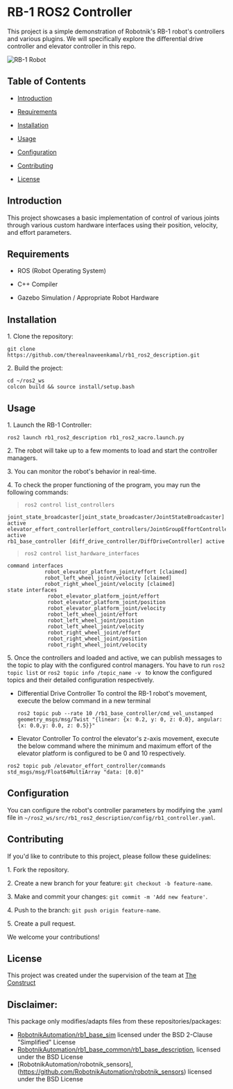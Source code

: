 

# RB-1 ROS2 Controller

This project is a simple demonstration of Robotnik's RB-1 robot's controllers and various plugins. We will specifically explore the differential drive controller and elevator controller in this repo.

![RB-1 Robot](https://github.com/therealnaveenkamal/rb1_ros2_description/assets/80611084/7deeac87-7692-43be-908e-a12fc43ee2e2)


## Table of Contents

- [Introduction](#introduction)

- [Requirements](#requirements)

- [Installation](#installation)

- [Usage](#usage)

- [Configuration](#configuration)

- [Contributing](#contributing)

- [License](#license)

## Introduction

This project showcases a basic implementation of control of various joints through various custom hardware interfaces using their position, velocity, and effort parameters. 

## Requirements

- ROS (Robot Operating System)

- C++ Compiler

- Gazebo Simulation / Appropriate Robot Hardware

## Installation

1\. Clone the repository:

   ```
   git clone https://github.com/therealnaveenkamal/rb1_ros2_description.git
   ```

2\. Build the project:

   ```
   cd ~/ros2_ws
   colcon build && source install/setup.bash
   ```

## Usage

1\. Launch the RB-1 Controller:

   ```
   ros2 launch rb1_ros2_description rb1_ros2_xacro.launch.py
   ```

2\. The robot will take up to a few moments to load and start the controller managers. 

3\. You can monitor the robot's behavior in real-time.

4\. To check the proper functioning of the program, you may run the following commands:

  >     ros2 control list_controllers
	joint_state_broadcaster[joint_state_broadcaster/JointStateBroadcaster] active
	elevator_effort_controller[effort_controllers/JointGroupEffortController] active
	rb1_base_controller [diff_drive_controller/DiffDriveController] active

  >     ros2 control list_hardware_interfaces
	command interfaces
		        robot_elevator_platform_joint/effort [claimed]
		        robot_left_wheel_joint/velocity [claimed]
		        robot_right_wheel_joint/velocity [claimed]
	state interfaces
		         robot_elevator_platform_joint/effort
		         robot_elevator_platform_joint/position
		         robot_elevator_platform_joint/velocity
		         robot_left_wheel_joint/effort
		         robot_left_wheel_joint/position
		         robot_left_wheel_joint/velocity
		         robot_right_wheel_joint/effort
		         robot_right_wheel_joint/position
		         robot_right_wheel_joint/velocity
		         
		         
5\. Once the controllers and loaded and active, we can publish messages to the topic to play with the configured control managers. You have to run ```ros2 topic list``` or ```ros2 topic info /topic_name -v ``` to know the configured topics and their detailed configuration respectively.

 - Differential Drive Controller
	 To control the RB-1 robot's movement, execute the below command in a new terminal
	 
	```ros2 topic pub --rate 10 /rb1_base_controller/cmd_vel_unstamped geometry_msgs/msg/Twist "{linear: {x: 0.2, y: 0, z: 0.0}, angular: {x: 0.0,y: 0.0, z: 0.5}}"```

- Elevator Controller
	To control the elevator's z-axis movement, execute the below command where the minimum and maximum effort of the elevator platform is configured to be 0 and 10 respectively.

```ros2 topic pub /elevator_effort_controller/commands std_msgs/msg/Float64MultiArray "data: [0.0]"```

## Configuration

You can configure the robot's controller parameters by modifying the .yaml file in `~/ros2_ws/src/rb1_ros2_description/config/rb1_controller.yaml`.

## Contributing

If you'd like to contribute to this project, please follow these guidelines:

1\. Fork the repository.

2\. Create a new branch for your feature: `git checkout -b feature-name`.

3\. Make and commit your changes: `git commit -m 'Add new feature'`.

4\. Push to the branch: `git push origin feature-name`.

5\. Create a pull request.

We welcome your contributions!

## License

This project was created under the supervision of the team at [The Construct](https://theconstructsim.com/)


## Disclaimer:

This package only modifies/adapts files from these repositories/packages:  
- [RobotnikAutomation/rb1_base_sim](https://github.com/RobotnikAutomation/rb1_base_sim) licensed under the BSD 2-Clause "Simplified" License
- [RobotnikAutomation/rb1_base_common/rb1_base_description](https://github.com/RobotnikAutomation/rb1_base_common/tree/melodic-devel/rb1_base_description), licensed under the BSD License
- [RobotnikAutomation/robotnik_sensors],(https://github.com/RobotnikAutomation/robotnik_sensors) licensed under the BSD License
